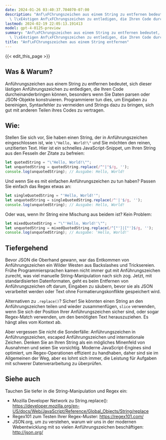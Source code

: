 ```yaml
---
date: 2024-01-26 03:40:37.704070-07:00
description: "Anf\xFChrungszeichen aus einem String zu entfernen bedeutet, sich dieser\
  \ l\xE4stigen Anf\xFChrungszeichen zu entledigen, die Ihren Code durcheinanderbringen\u2026"
lastmod: 2024-02-19 22:05:13.191413
model: gpt-4-0125-preview
summary: "Anf\xFChrungszeichen aus einem String zu entfernen bedeutet, sich dieser\
  \ l\xE4stigen Anf\xFChrungszeichen zu entledigen, die Ihren Code durcheinanderbringen\u2026"
title: "Anf\xFChrungszeichen aus einem String entfernen"
---
```


{{< edit_this_page >}}

## Was & Warum?
Anführungszeichen aus einem String zu entfernen bedeutet, sich dieser lästigen Anführungszeichen zu entledigen, die Ihren Code durcheinanderbringen können, besonders wenn Sie Daten parsen oder JSON-Objekte konstruieren. Programmierer tun dies, um Eingaben zu bereinigen, Syntaxfehler zu vermeiden und Strings dazu zu bringen, sich gut mit anderen Teilen ihres Codes zu vertragen.

## Wie:
Stellen Sie sich vor, Sie haben einen String, der in Anführungszeichen eingeschlossen ist, wie `\"Hello, World!\"` und Sie möchten den reinen, unzitierten Text. Hier ist ein schnelles JavaScript-Snippet, um Ihren String aus den Fesseln der Zitate zu befreien:

```javascript
let quotedString = "\"Hello, World!\"";
let unquotedString = quotedString.replace(/^"|"$/g, '');
console.log(unquotedString); // Ausgabe: Hello, World!
```

Und wenn Sie es mit einfachen Anführungszeichen zu tun haben? Passen Sie einfach das Regex etwas an:

```javascript
let singleQuotedString = "'Hello, World!'";
let unquotedString = singleQuotedString.replace(/^'|'$/g, '');
console.log(unquotedString); // Ausgabe: Hello, World!
```

Oder was, wenn Ihr String eine Mischung aus beidem ist? Kein Problem:

```javascript
let mixedQuotedString = "\"'Hello, World!'\"";
let unquotedString = mixedQuotedString.replace(/^["']|["']$/g, '');
console.log(unquotedString); // Ausgabe: 'Hello, World!'
```

## Tiefergehend
Bevor JSON die Oberhand gewann, war das Entkommen von Anführungszeichen ein Wilder Westen aus Backslashes und Tricksereien. Frühe Programmiersprachen kamen nicht immer gut mit Anführungszeichen zurecht, was viel manuelle String-Manipulation nach sich zog. Jetzt, mit standardisierten Datenformaten, geht es beim Entfernen von Anführungszeichen oft darum, Eingaben zu säubern, bevor sie als JSON verarbeitet werden oder Text ohne Formatierungskonflikte gespeichert wird.

Alternativen zu `.replace()`? Sicher! Sie könnten einen String an den Anführungszeichen teilen und wieder zusammenfügen, `slice` verwenden, wenn Sie sich der Position Ihrer Anführungszeichen sicher sind, oder sogar Regex-Match verwenden, um den benötigten Text herauszuziehen. Es hängt alles vom Kontext ab.

Aber vergessen Sie nicht die Sonderfälle: Anführungszeichen in Anführungszeichen, escaped Anführungszeichen und internationale Zeichen. Denken Sie an Ihren String als ein mögliches Minenfeld von Ausnahmen und seien Sie vorsichtig. Moderne JavaScript-Engines sind optimiert, um Regex-Operationen effizient zu handhaben, daher sind sie im Allgemeinen der Weg, aber es lohnt sich immer, die Leistung für Aufgaben mit schwerer Datenverarbeitung zu überprüfen.

## Siehe auch
Tauchen Sie tiefer in die String-Manipulation und Regex ein:

- Mozilla Developer Network zu String.replace(): https://developer.mozilla.org/en-US/docs/Web/JavaScript/Reference/Global_Objects/String/replace
- Regex101 zum Testen Ihrer Regex-Muster: https://regex101.com/
- JSON.org, um zu verstehen, warum wir uns in der modernen Webentwicklung mit so vielen Anführungszeichen beschäftigen: http://json.org/

